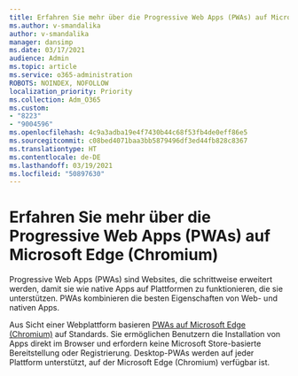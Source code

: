 ```yaml
---
title: Erfahren Sie mehr über die Progressive Web Apps (PWAs) auf Microsoft Edge (Chromium)
ms.author: v-smandalika
author: v-smandalika
manager: dansimp
ms.date: 03/17/2021
audience: Admin
ms.topic: article
ms.service: o365-administration
ROBOTS: NOINDEX, NOFOLLOW
localization_priority: Priority
ms.collection: Adm_O365
ms.custom:
- "8223"
- "9004596"
ms.openlocfilehash: 4c9a3adba19e4f7430b44c68f53fb4de0eff86e5
ms.sourcegitcommit: c08bed4071baa3bb5879496df3ed44fb828c8367
ms.translationtype: HT
ms.contentlocale: de-DE
ms.lasthandoff: 03/19/2021
ms.locfileid: "50897630"
---
```

# <a name="learn-about-the-progressive-web-apps-pwas-on-microsoft-edge-chromium"></a>Erfahren Sie mehr über die Progressive Web Apps (PWAs) auf Microsoft Edge (Chromium)

Progressive Web Apps (PWAs) sind Websites, die schrittweise erweitert werden, damit sie wie native Apps auf Plattformen zu funktionieren, die sie unterstützen. PWAs kombinieren die besten Eigenschaften von Web- und nativen Apps.

Aus Sicht einer Webplattform basieren [PWAs auf Microsoft Edge (Chromium)](https://docs.microsoft.com/microsoft-edge/progressive-web-apps-chromium/#pwas-on-microsoft-edge-chromium) auf Standards. Sie ermöglichen Benutzern die Installation von Apps direkt im Browser und erfordern keine Microsoft Store-basierte Bereitstellung oder Registrierung. Desktop-PWAs werden auf jeder Plattform unterstützt, auf der Microsoft Edge (Chromium) verfügbar ist.
